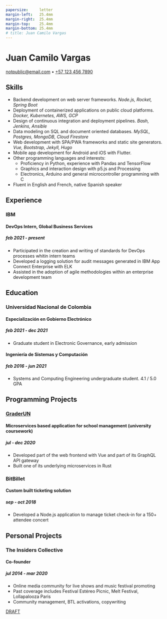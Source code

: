 ```yaml
---
papersize:     letter
margin-left:   25.4mm
margin-right:  25.4mm
margin-top:    25.4mm
margin-bottom: 25.4mm
# title: Juan Camilo Vargas
---
```

# Juan Camilo Vargas

[notpublic@email.com](mailto:notpublic@email.com)
•
[+57 123 456 7890](tel:+571234567890)

## Skills

- Backend development on web server frameworks.
  _Node.js, Rocket, Spring Boot_
- Deployment of containerized applications on public cloud platforms.
  _Docker, Kubernetes, AWS, GCP_
- Design of continuous integration and deployment pipelines.
  _Bash, Jenkins, Ansible_
- Data modeling on SQL and document oriented databases.
  _MySQL, Postgres, MongoDB, Cloud Firestore_
- Web development with SPA/PWA frameworks and static site generators.
  _Vue, Bootstrap, Jekyll, Hugo_
- Mobile app development for Android and iOS with Flutter.
- Other programming languages and interests:
  - Proficiency in Python, experience with Pandas and TensorFlow
  - Graphics and interaction design with p5.js and Processing
  - Electronics, Arduino and general microcontroller programming with C
- Fluent in English and French, native Spanish speaker

## Experience

### IBM
#### DevOps Intern, Global Business Services
##### feb 2021 - present
- Participated in the creation and writing of standards for DevOps processes whitin intern teams
- Developed a logging solution for audit messages generated in IBM App Connect Enterprise with ELK
- Assisted in the adoption of agile methodologies within an enterprise development team 

## Education

### Universidad Nacional de Colombia

#### Especialización en Gobierno Electrónico
##### feb 2021 - dec 2021
- Graduate student in Electronic Governance, early admission

#### Ingeniería de Sistemas y Computación
##### feb 2016 - jun 2021
- Systems and Computing Engineering undergraduate student. 4.1 / 5.0 GPA

## Programming Projects

### [GraderUN][graderun]
#### Microservices based application for school management (university coursework)
##### jul - dec 2020
- Developed part of the web frontend with Vue and part of its GraphQL API gateway
- Built one of its underlying microservices in Rust

### BitBillet
#### Custom built ticketing solution
##### sep - oct 2018
- Developed a Node.js application to manage ticket check-in for a 150+ attendee concert

## Personal Projects

### The Insiders Collective
#### Co-founder
##### jul 2014 - mar 2020
- Online media community for live shows and music festival promoting
- Past coverage includes Festival Estéreo Picnic, Melt Festival, Lollapalooza Paris
- Community management, BTL activations, copywriting

<!--
### World Cube Association
#### WCA Delegate, Colombia
##### apr 2015 - apr 2017
- Organize and manage local Speedcubing competitions and oversee their
compliance with WCA regulations
- Remote reporting, event planning, mediation with competitors and general public
-->

[DRAFT][resume]

<!--- Links -->
[graderun]: https://github.com/graderun "GraderUN on GitHub"
[resume]: https://github.com/jcvar/resume "Résumé on GitHub"

